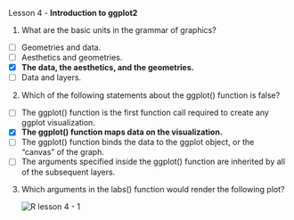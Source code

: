 Lesson 4 - **Introduction to ggplot2**

1.	What are the basic units in the grammar of graphics?
-  [ ]	Geometries and data.
-  [ ]	Aesthetics and geometries.
-  [x]	**The data, the aesthetics, and the geometries.**
-  [ ]	Data and layers.

2.	Which of the following statements about the ggplot() function is false?
-  [ ]	The ggplot() function is the first function call required to create any ggplot visualization.
-  [x]	**The ggplot() function maps data on the visualization.**
-  [ ]	The ggplot() function binds the data to the ggplot object, or the “canvas” of the graph.
-  [ ]	The arguments specified inside the ggplot() function are inherited by all of the subsequent layers.

3.	Which arguments in the labs() function would render the following plot?

    ![R lesson 4 - 1](https://github.com/damalialutfiani/Quizz-on-codecademy2/assets/74751990/7bf997fc-c868-41d9-97ae-9d28b0ae950b)

